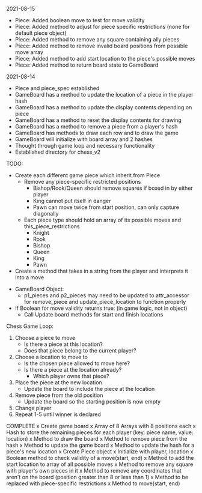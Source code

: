 2021-08-15 
- Piece: Added boolean move to test for move validity
- Piece: Added method to adjust for piece specific restrictions (none for default piece object)
- Piece: Added method to remove any square containing ally pieces
- Piece: Added method to remove invalid board positions from possible move array
- Piece: Added method to add start location to the piece's possible moves
- Piece: Added method to return board state to GameBoard

2021-08-14
- Piece and piece_spec established
- GameBoard has a method to update the location of a piece in the player hash
- GameBoard has a method to update the display contents depending on piece
- GameBoard has a method to reset the display contents for drawing
- GameBoard has a method to remove a piece from a player's hash
- GameBoard has methods to draw each row and to draw the game
- GameBoard will initialize with board array and 2 hashes
- Thought through game loop and necessary functionality
- Established directory for chess_v2

TODO:
- Create each different game piece which inherit from Piece
    - Remove any piece-specific restricted positions
      - Bishop/Rook/Queen should remove squares if boxed in by either player
      - King cannot put itself in danger
      - Pawn can move twice from start position, can only capture diagonally
  - Each piece type should hold an array of its possible moves and this_piece_restrictions
    - Knight
    - Rook
    - Bishop
    - Queen
    - King
    - Pawn
- Create a method that takes in a string from the player and interprets it into a move
* GameBoard Object:
  - p1_pieces and p2_pieces may need to be updated to attr_accessor for remove_piece and update_piece_location to function properly
* If Boolean for move validity returns true: (in game logic, not in object)
  - Call Update board methods for start and finish locations


Chess Game Loop:
1) Choose a piece to move
   - Is there a piece at this location?
   - Does that piece belong to the current player?
2) Choose a location to move to
   - Is the chosen piece allowed to move here?
   - Is there a piece at the location already?
     - Which player owns that piece?
3) Place the piece at the new location
   - Update the board to include the piece at the location
4) Remove piece from the old position
   - Update the board so the starting position is now empty
5) Change player
6) Repeat 1-5 until winner is declared

COMPLETE
x Create game board
  x Array of 8 Arrays with 8 positions each
  x Hash to store the remaining pieces for each player (key: piece name, value: location)
  x Method to draw the board
  x Method to remove piece from the hash
  x Method to update the game board
  x Method to update the hash for a piece's new location
x Create Piece object
  x Initialize with player, location
  x Boolean method to check validity of a move(start, end)
  x Method to add the start location to array of all possible moves
  x Method to remove any square with player's own pieces in it
  x Method to remove any coordinates that aren't on the board (position greater than 8 or less than 1)
  x Method to be replaced with piece-specific restrictions
  x Method to move(start, end)

